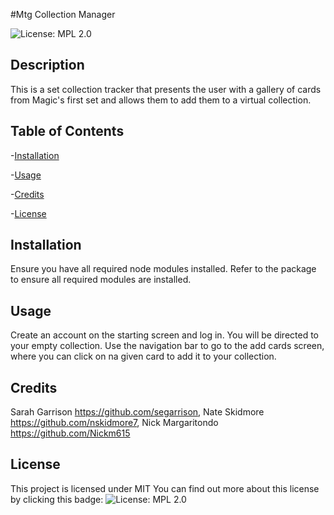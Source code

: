 #Mtg Collection Manager

![License: MPL 2.0](https://img.shields.io/badge/License-MPL%202.0-brightgreen.svg)

## Description

This is a set collection tracker that presents the user with a gallery of cards from Magic's first set and allows them to add them to a virtual collection.


## Table of Contents

-[Installation](#Installation)

-[Usage](#Usage)

-[Credits](#Credits)

-[License](#License)


## Installation

Ensure you have all required node modules installed. Refer to the package to ensure all required modules are installed.


## Usage

Create an account on the starting screen and log in. You will be directed to your empty collection. Use the navigation bar to go to the add cards screen, where you can click on na given card to add it to your collection.


## Credits

Sarah Garrison https://github.com/segarrison, Nate Skidmore https://github.com/nskidmore7, Nick Margaritondo https://github.com/Nickm615


## License

This project is licensed under MIT
You can find out more about this license by clicking this badge: ![License: MPL 2.0](https://img.shields.io/badge/License-MPL%202.0-brightgreen.svg)
